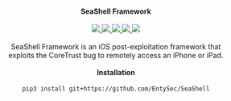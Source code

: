 <h3 align="center">
    
</h3>

<p align="center">
    <b>SeaShell Framework</b>
    <br>
    <br>
    <a href="https://entysec.com">
        <img src="https://img.shields.io/badge/developer-EntySec-blue.svg">
    </a>
    <a href="https://github.com/EntySec/Ghost">
        <img src="https://img.shields.io/badge/language-Python-blue.svg">
    </a>
    <a href="https://github.com/EntySec/SeaShell/forks">
        <img src="https://img.shields.io/github/forks/EntySec/SeaShell?color=green">
    </a>
    <a href="https://github.com/EntySec/SeaShell/stargazers">
        <img src="https://img.shields.io/github/stars/EntySec/SeaShell?color=yellow">
    </a>
    <a href="https://www.codefactor.io/repository/github/entysec/SeaShell">
        <img src="https://www.codefactor.io/repository/github/entysec/SeaShell/badge">
    </a>
    <br>
    <br>
    SeaShell Framework is an iOS post-exploitation framework that
    <br>exploits the CoreTrust bug to remotely access an iPhone or iPad.
    <br>
    <br>
    <b>Installation</b><br>
    <br>
    <code>pip3 install git+https://github.com/EntySec/SeaShell</code>
</p>
